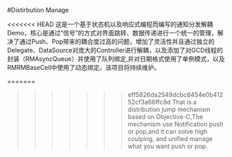 #Distirbution Manage

<<<<<<< HEAD
这是一个基于状态机以及响应式编程而编写的通知分发解耦Demo，核心是通过“信号”的方式对界面跳转、数据传递进行一个统一的管理，解决了通过Push、Pop带来的耦合度过高的问题，增加了灵活性并且通过独立的Delegate、DataSource对庞大的Controller进行解耦，以及添加了对GCD线程的封装（RMAsyncQueue）并使用了队列绑定,并对日期格式使用了单例模式，以及RMRMBaseCell中使用了动态绑定。该项目将持续维护。

=======
>>>>>>> eff5826da2549dcbc8454e0b41252cf3a66ffc8d
That is a distribution jump mechanism based on Objective-C,The mechanism use Notification push or pop,and it can solve high coulping, and unified manage what you want push or pop.
